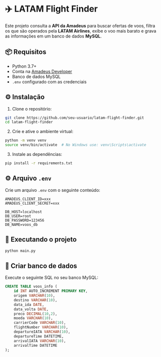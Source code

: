 # ✈️ LATAM Flight Finder

Este projeto consulta a **API da Amadeus** para buscar ofertas de voos, filtra os que são operados pela **LATAM Airlines**, exibe o voo mais barato e grava as informações em um banco de dados **MySQL**.

## 📦 Requisitos

- Python 3.7+
- Conta na [Amadeus Developer](https://developers.amadeus.com/)
- Banco de dados MySQL
- `.env` configurado com as credenciais

## ⚙️ Instalação

1. Clone o repositório:

```bash
git clone https://github.com/seu-usuario/latam-flight-finder.git
cd latam-flight-finder
```

2. Crie e ative o ambiente virtual:

```bash
python -m venv venv
source venv/bin/activate  # No Windows use: venv\Scripts\activate
```

3. Instale as dependências:

```bash
pip install -r requirements.txt
```

## ⚙️ Arquivo `.env`

Crie um arquivo `.env` com o seguinte conteúdo:

```env
AMADEUS_CLIENT_ID=xxx
AMADEUS_CLIENT_SECRET=xxx

DB_HOST=localhost
DB_USER=root
DB_PASSWORD=123456
DB_NAME=voos_db
```

## 🚀 Executando o projeto

```bash
python main.py
```

## 🧱 Criar banco de dados

Execute o seguinte SQL no seu banco MySQL:

```sql
CREATE TABLE voos_info (
    id INT AUTO_INCREMENT PRIMARY KEY,
    origem VARCHAR(10),
    destino VARCHAR(10),
    data_ida DATE,
    data_volta DATE,
    preco DECIMAL(10,2),
    moeda VARCHAR(10),
    carrierCode VARCHAR(10),
    flightNumber VARCHAR(10),
    departureIATA VARCHAR(10),
    departureTime DATETIME,
    arrivalIATA VARCHAR(10),
    arrivalTime DATETIME
);
```

